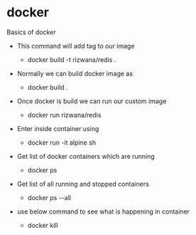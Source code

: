 # docker
Basics of docker

* This command will add tag to our image
  - docker build -t rizwana/redis .

* Normally we can build docker image as
  - docker build .

* Once docker is build we can run our custom image
  - docker run rizwana/redis

* Enter inside container using
  - docker run -it alpine sh

* Get list of docker containers which are running
  - docker ps

* Get list of all running and stopped containers
  - docker ps --all

* use below command to see what is happening in container
  - docker kill <container-id>